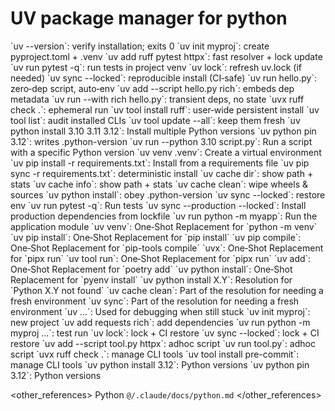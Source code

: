 # UV package manager for python

<preferences>
</preferences>

<commands>
<command>`uv --version`: verify installation; exits 0</command>
<command>`uv init myproj`: create pyproject.toml + .venv</command>
<command>`uv add ruff pytest httpx`: fast resolver + lock update</command>
<command>`uv run pytest -q`: run tests in project venv</command>
<command>`uv lock`: refresh uv.lock (if needed)</command>
<command>`uv sync --locked`: reproducible install (CI‑safe)</command>
<command>`uv run hello.py`: zero‑dep script, auto‑env</command>
<command>`uv add --script hello.py rich`: embeds dep metadata</command>
<command>`uv run --with rich hello.py`: transient deps, no state</command>
<command>`uvx ruff check .`: ephemeral run</command>
<command>`uv tool install ruff`: user‑wide persistent install</command>
<command>`uv tool list`: audit installed CLIs</command>
<command>`uv tool update --all`: keep them fresh</command>
<command>`uv python install 3.10 3.11 3.12`: Install multiple Python versions</command>
<command>`uv python pin 3.12`: writes .python-version</command>
<command>`uv run --python 3.10 script.py`: Run a script with a specific Python version</command>
<command>`uv venv .venv`: Create a virtual environment</command>
<command>`uv pip install -r requirements.txt`: Install from a requirements file</command>
<command>`uv pip sync -r requirements.txt`: deterministic install</command>
<command>`uv cache dir`: show path + stats</command>
<command>`uv cache info`: show path + stats</command>
<command>`uv cache clean`: wipe wheels & sources</command>
<command>`uv python install`: obey .python-version</command>
<command>`uv sync --locked`: restore env</command>
<command>`uv run pytest -q`: Run tests</command>
<command>`uv sync --production --locked`: Install production dependencies from lockfile</command>
<command>`uv run python -m myapp`: Run the application module</command>
<command>`uv venv`: One‑Shot Replacement for `python -m venv`</command>
<command>`uv pip install`: One‑Shot Replacement for `pip install`</command>
<command>`uv pip compile`: One‑Shot Replacement for `pip-tools compile`</command>
<command>`uvx`: One‑Shot Replacement for `pipx run`</command>
<command>`uv tool run`: One‑Shot Replacement for `pipx run`</command>
<command>`uv add`: One‑Shot Replacement for `poetry add`</command>
<command>`uv python install`: One‑Shot Replacement for `pyenv install`</command>
<command>`uv python install X.Y`: Resolution for `Python X.Y not found`</command>
<command>`uv cache clean`: Part of the resolution for needing a fresh environment</command>
<command>`uv sync`: Part of the resolution for needing a fresh environment</command>
<command>`uv ...`: Used for debugging when still stuck</command>
<command>`uv init myproj`: new project</command>
<command>`uv add requests rich`: add dependencies</command>
<command>`uv run python -m myproj ...`: test run</command>
<command>`uv lock`: lock + CI restore</command>
<command>`uv sync --locked`: lock + CI restore</command>
<command>`uv add --script tool.py httpx`: adhoc script</command>
<command>`uv run tool.py`: adhoc script</command>
<command>`uvx ruff check .`: manage CLI tools</command>
<command>`uv tool install pre-commit`: manage CLI tools</command>
<command>`uv python install 3.12`: Python versions</command>
<command>`uv python pin 3.12`: Python versions</command>
</commands>

<other_references>
Python `@/.claude/docs/python.md`
</other_references>
